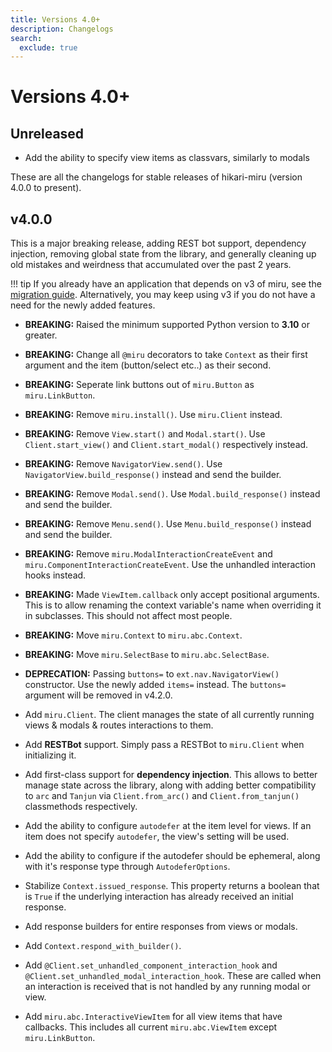```yaml
---
title: Versions 4.0+
description: Changelogs
search:
  exclude: true
---
```


# Versions 4.0+

## Unreleased

- Add the ability to specify view items as classvars, similarly to modals

These are all the changelogs for stable releases of hikari-miru (version 4.0.0 to present).

## v4.0.0

This is a major breaking release, adding REST bot support, dependency injection, removing global state from the library, and generally cleaning up old mistakes and weirdness that accumulated over the past 2 years.

!!! tip
    If you already have an application that depends on v3 of miru, see the [migration guide](../guides/migrating_from_v3.md). Alternatively, you may keep using v3 if you do not have a need for the newly added features.

- **BREAKING:** Raised the minimum supported Python version to **3.10** or greater.
- **BREAKING:** Change all `@miru` decorators to take `Context` as their first argument and the item (button/select etc..) as their second.
- **BREAKING:** Seperate link buttons out of `miru.Button` as `miru.LinkButton`.
- **BREAKING:** Remove `miru.install()`. Use `miru.Client` instead.
- **BREAKING:** Remove `View.start()` and `Modal.start()`. Use `Client.start_view()` and `Client.start_modal()` respectively instead.
- **BREAKING:** Remove `NavigatorView.send()`. Use `NavigatorView.build_response()` instead and send the builder.
- **BREAKING:** Remove `Modal.send()`. Use `Modal.build_response()` instead and send the builder.
- **BREAKING:** Remove `Menu.send()`. Use `Menu.build_response()` instead and send the builder.
- **BREAKING:** Remove `miru.ModalInteractionCreateEvent` and `miru.ComponentInteractionCreateEvent`. Use the unhandled interaction hooks instead.
- **BREAKING:** Made `ViewItem.callback` only accept positional arguments. This is to allow renaming the context variable's name when overriding it in subclasses. This should not affect most people.
- **BREAKING:** Move `miru.Context` to `miru.abc.Context`.
- **BREAKING:** Move `miru.SelectBase` to `miru.abc.SelectBase`.
- **DEPRECATION:** Passing `buttons=` to `ext.nav.NavigatorView()` constructor. Use the newly added `items=` instead. The `buttons=` argument will be removed in v4.2.0.

- Add `miru.Client`. The client manages the state of all currently running views & modals & routes interactions to them.
- Add **RESTBot** support. Simply pass a RESTBot to `miru.Client` when initializing it.
- Add first-class support for **dependency injection**. This allows to better manage state across the library, along with adding better compatibility to `arc` and `Tanjun` via `Client.from_arc()` and `Client.from_tanjun()` classmethods respectively.
- Add the ability to configure `autodefer` at the item level for views. If an item does not specify `autodefer`, the view's setting will be used.
- Add the ability to configure if the autodefer should be ephemeral, along with it's response type through `AutodeferOptions`.
- Stabilize `Context.issued_response`. This property returns a boolean that is `True` if the underlying interaction has already received an initial response.
- Add response builders for entire responses from views or modals.
- Add `Context.respond_with_builder()`.
- Add `@Client.set_unhandled_component_interaction_hook` and `@Client.set_unhandled_modal_interaction_hook`. These are called when an interaction is received that is not handled by any running modal or view.
- Add `miru.abc.InteractiveViewItem` for all view items that have callbacks. This includes all current `miru.abc.ViewItem` except `miru.LinkButton`.
